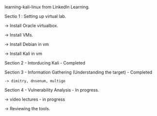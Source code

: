 learning-kali-linux from LinkedIn Learning.

Sectio 1 : Setting up virtual lab.

  -> Install Oracle virtualbox.

  -> Install VMs.
  
  -> Install Debian in vm
  
  -> Install Kali in vm

Section 2 - Intorducing Kali - Completed

Section 3 - Information Gathering (Understanding the target) - Completed
  
    -> dimitry, dnsenum, multigo
    
Section 4 - Vulnerability Analysis - In progress.
 
 -> video lectures - in progress
 
 -> Reviewing the tools.
